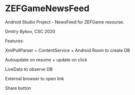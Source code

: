 # ZEFGameNewsFeed
Android Studio Project - NewsFeed for ZEFGame resourse.

Dmitry Bykov, CSC 2020

Features:

XmlPullParser + ContentService + Android Room to create DB

Autoupdate on resume + update on click

LiveData to observe DB

External browser to open link

Share button
